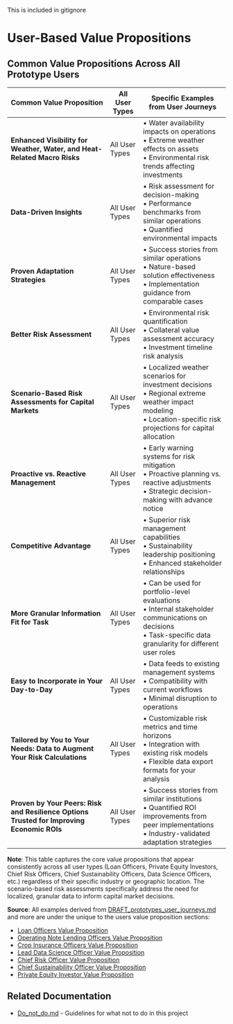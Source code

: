 This is included in gitignore

# User-Based Value Propositions

## Common Value Propositions Across All Prototype Users

| **Common Value Proposition** | **All User Types** | **Specific Examples from User Journeys** |
|------------------------------|-------------------|-------------------------------------------|
| **Enhanced Visibility for Weather, Water, and Heat-Related Macro Risks** | All User Types | • Water availability impacts on operations<br>• Extreme weather effects on assets<br>• Environmental risk trends affecting investments |
| **Data-Driven Insights** | All User Types | • Risk assessment for decision-making<br>• Performance benchmarks from similar operations<br>• Quantified environmental impacts |
| **Proven Adaptation Strategies** | All User Types | • Success stories from similar operations<br>• Nature-based solution effectiveness<br>• Implementation guidance from comparable cases |
| **Better Risk Assessment** | All User Types | • Environmental risk quantification<br>• Collateral value assessment accuracy<br>• Investment timeline risk analysis |
| **Scenario-Based Risk Assessments for Capital Markets** | All User Types | • Localized weather scenarios for investment decisions<br>• Regional extreme weather impact modeling<br>• Location-specific risk projections for capital allocation |
| **Proactive vs. Reactive Management** | All User Types | • Early warning systems for risk mitigation<br>• Proactive planning vs. reactive adjustments<br>• Strategic decision-making with advance notice |
| **Competitive Advantage** | All User Types | • Superior risk management capabilities<br>• Sustainability leadership positioning<br>• Enhanced stakeholder relationships |
| **More Granular Information Fit for Task** | All User Types | • Can be used for portfolio-level evaluations<br>• Internal stakeholder communications on decisions<br>• Task-specific data granularity for different user roles |
| **Easy to Incorporate in Your Day-to-Day** | All User Types | • Data feeds to existing management systems<br>• Compatibility with current workflows<br>• Minimal disruption to operations |
| **Tailored by You to Your Needs: Data to Augment Your Risk Calculations** | All User Types | • Customizable risk metrics and time horizons<br>• Integration with existing risk models<br>• Flexible data export formats for your analysis |
| **Proven by Your Peers: Risk and Resilience Options Trusted for Improving Economic ROIs** | All User Types | • Success stories from similar institutions<br>• Quantified ROI improvements from peer implementations<br>• Industry-validated adaptation strategies |

**Note**: This table captures the core value propositions that appear consistently across all user types (Loan Officers, Private Equity Investors, Chief Risk Officers, Chief Sustainability Officers, Data Science Officers, etc.) regardless of their specific industry or geographic location. The scenario-based risk assessments specifically address the need for localized, granular data to inform capital market decisions.

**Source**: All examples derived from [DRAFT_prototypes_user_journeys.md](DRAFT_prototypes_user_journeys.md) and more are under the unique to the users value proposition sections:
- [Loan Officers Value Proposition](DRAFT_prototypes_user_journeys.md#value-proposition-for-this-user-1)
- [Operating Note Lending Officers Value Proposition](DRAFT_prototypes_user_journeys.md#value-proposition-for-this-user-2)
- [Crop Insurance Officers Value Proposition](DRAFT_prototypes_user_journeys.md#value-proposition-for-this-user-3)
- [Lead Data Science Officer Value Proposition](DRAFT_prototypes_user_journeys.md#value-proposition-for-this-user-4)
- [Chief Risk Officer Value Proposition](DRAFT_prototypes_user_journeys.md#value-proposition-for-this-user-5)
- [Chief Sustainability Officer Value Proposition](DRAFT_prototypes_user_journeys.md#value-proposition-for-this-user-6)
- [Private Equity Investor Value Proposition](DRAFT_prototypes_user_journeys.md#value-proposition-for-this-user-7)

## Related Documentation

- [Do_not_do.md](Do_not_do.md) - Guidelines for what not to do in this project 